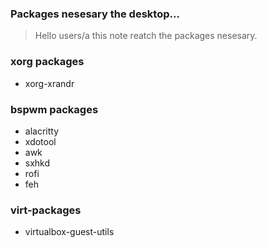 ### Packages nesesary the desktop...

> Hello users/a this note reatch the packages nesesary.

### xorg packages

- xorg-xrandr

### bspwm packages

- alacritty
- xdotool
- awk
- sxhkd
- rofi
- feh

### virt-packages

- virtualbox-guest-utils
